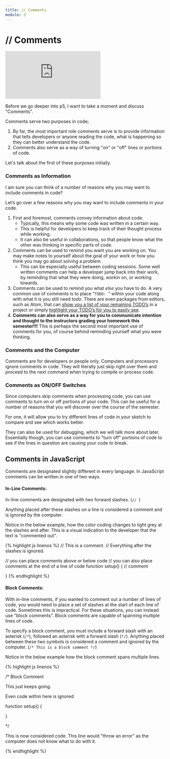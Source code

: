 ```yaml
---
title: // Comments
module: 3
---
```


# // Comments


<div class="embed-responsive embed-responsive-16by9"><iframe class="embed-responsive-item" src="https://www.youtube.com/embed/tMjW_q90vp4" frameborder="0" allowfullscreen></iframe></div>


Before we go deeper into p5, I want to take a moment and discuss "Comments".

Comments serve two purposes in code;

1. By far, the most important role comments serve is to provide information that tells developers or anyone reading the code, what is happening so they can better understand the code.
2. Comments also serve as a way of turning "on" or "off" lines or portions of code.

Let's talk about the first of these purposes initially.


### Comments as Information

I am sure you can think of a number of reasons why you may want to include comments in code?

Let’s go over a few reasons why you may want to include comments in your code.

1. First and foremost, comments convey information about code.
	- Typically, this means _why_ some code was written in a certain way.
	- This is helpful for developers to keep track of their thought process while working.
	- It can also be useful in collaborations, so that people know what the other was thinking in specific parts of code.
2. Comments can be used to remind you want you are working on. You may make notes to yourself about the goal of your work or how you think you may go about solving a problem.
	- This can be especially useful between coding sessions. Some well written comments can help a developer jump back into their work, by reminding that what they were doing, workin on, or working towards.
3. Comments can be used to remind you what _else_ you have to do. A very common use of comments is to place “`TODO: `“ within your code along with what it is you still need _todo_. There are even packages from editors, such as Atom, that can [show you a list of your remaining TODO’s](https://atom.io/packages/todo-show) in a project or simply [highlight your TODO’s for you to easily see](https://github.com/atom/language-todo).
4. **Comments can also serve as a way for you to communicate intention and thought to the instructors grading your homework this semester!!!** This is perhaps the second most important use of comments for you, of course behind reminding yourself what you were thinking.

### Comments and the Computer

Comments are for developers or people only. Computers and processors ignore comments in code. They will literally just skip right over them and proceed to the next command when trying to compile or process code.

### Comments as ON/OFF Switches

Since computers skip comments when processing code, you can use comments to turn on or off portions of your code. This can be useful for a number of reasons that you will discover over the course of the semester.

For one, it will allow you to try different lines of code in your sketch to compare and see which works better.

They can also be used for debugging, which we will talk more about later. Essentially though, you can use comments to "turn off" portions of code to see if the lines in question are causing your code to break.


## Comments in JavaScript

Comments are designated slightly different in every language. In JavaScript comments can be written in one of two ways.

#### In-Line Comments:

In-line comments are designated with two forward slashes. (`// `)

Anything placed after these slashes on a line is considered a comment and is ignored by the computer.

Notice in the below example, how the color coding changes to light grey at the slashes and after. This is a visual indication to the developer that the text is "commented out".


{% highlight js linenos %}
// This is a comment.
// Everything after the slashes is ignored.

// you can place comments above or below code
// you can also place comments at the end of a line of code
function setup() {	// comment

}
{% endhighlight %}


#### Block Comments:

With in-line comments, if you wanted to comment out a number of lines of code, you would need to place a set of slashes at the start of each line of code. Sometimes this is impractical. For these situations, you can instead use "block comments". Block comments are capable of spanning multiple lines of code.

To specify a block comment, you must include a forward slash with an asterisk (`/*`), followed an asterisk with a forward slash (`*/`). Anything placed between these two symbols is considered a comment and ignored by the computer. (`/* This is a block comment */`)

Notice in the below example how the block comment spans multiple lines.


{% highlight js linenos %}



/* Block Comment

This just keeps going.

Even code within here is ignored

function setup() {

}

*/

This is now considered code. This line would "throw an error" as the computer does not know what to do with it.

{% endhighlight %}
